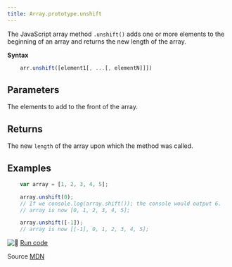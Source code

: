 ```yaml
---
title: Array.prototype.unshift
---
```

The JavaScript array method `.unshift()` adds one or more elements to the beginning of an array and returns the new length of the array.

**Syntax**

```js
    arr.unshift([element1[, ...[, elementN]]])
```

## Parameters

The elements to add to the front of the array.

## Returns

The new `length` of the array upon which the method was called.

## Examples

```js
    var array = [1, 2, 3, 4, 5];

    array.unshift(0);
    // If we console.log(array.shift()); the console would output 6.
    // array is now [0, 1, 2, 3, 4, 5];

    array.unshift([-1]);
    // array is now [[-1], 0, 1, 2, 3, 4, 5];
```

![:rocket:](//forum.freecodecamp.com/images/emoji/emoji_one/rocket.png?v=2 ":rocket:") <a href='https://repl.it/C2V3' target='_blank' rel='nofollow'>Run code</a>

Source <a href='https://developer.mozilla.org/en/docs/Web/JavaScript/Reference/Global_Objects/Array/unshift' target='_blank' rel='nofollow'>MDN</a>
